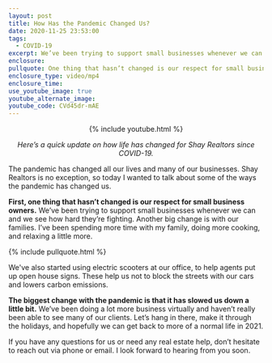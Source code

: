 ```yaml
---
layout: post
title: How Has the Pandemic Changed Us?
date: 2020-11-25 23:53:00
tags:
  - COVID-19
excerpt: We’ve been trying to support small businesses whenever we can.
enclosure:
pullquote: One thing that hasn’t changed is our respect for small business owners.
enclosure_type: video/mp4
enclosure_time:
use_youtube_image: true
youtube_alternate_image:
youtube_code: CVd45dr-mAE
---
```


<div><center>{% include youtube.html %}</center></div>

<p style="text-align: center;"><em>Here’s a quick update on how life has changed for Shay Realtors since COVID-19.</em></p>

The pandemic has changed all our lives and many of our businesses. Shay Realtors is no exception, so today I wanted to talk about some of the ways the pandemic has changed us.

**First, one thing that hasn’t changed is our respect for small business owners.** We’ve been trying to support small businesses whenever we can and we see how hard they’re fighting. Another big change is with our families. I’ve been spending more time with my family, doing more cooking, and relaxing a little more.

{% include pullquote.html %}

We've also started using electric scooters at our office, to help agents put up open house signs. These help us not to block the streets with our cars and lowers carbon emissions.

**The biggest change with the pandemic is that it has slowed us down a little bit.** We’ve been doing a lot more business virtually and haven’t really been able to see many of our clients. Let’s hang in there, make it through the holidays, and hopefully we can get back to more of a normal life in 2021.

If you have any questions for us or need any real estate help, don’t hesitate to reach out via phone or email. I look forward to hearing from you soon.